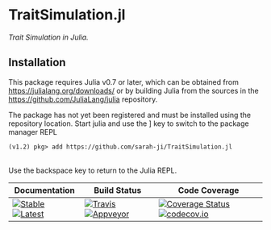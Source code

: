 # TraitSimulation.jl

*Trait Simulation in Julia.*

## Installation
This package requires Julia v0.7 or later, which can be obtained from https://julialang.org/downloads/ or by building Julia from the sources in the https://github.com/JuliaLang/julia repository.

The package has not yet been registered and must be installed using the repository location. Start julia and use the ] key to switch to the package manager REPL

`(v1.2) pkg> add https://github.com/sarah-ji/TraitSimulation.jl`


\
Use the backspace key to return to the Julia REPL.

| **Documentation**                                                                           | **Build Status**                                                              | **Code Coverage**                                                                            |
|---------------------------------------------------------------------------------------------|-------------------------------------------------------------------------------|----------------------------------------------------------------------------------------------|
| [![Stable][docs-stable-img]][docs-stable-url] [![Latest][docs-latest-img]][docs-latest-url] | [![Travis][travis-img]][travis-url] [![Appveyor][appveyor-img]][appveyor-url] | [![Coverage Status][coveralls-img]][coveralls-url] [![codecov.io][codecov-img]][codecov-url] |

[docs-latest-img]: https://img.shields.io/badge/docs-latest-blue.svg
[docs-latest-url]: https://sarah-ji.github.io/TraitSimulation.jl/latest

[docs-stable-img]: https://img.shields.io/badge/docs-stable-blue.svg
[docs-stable-url]: https://sarah-ji.github.io/TraitSimulation.jl/stable

[travis-img]: https://travis-ci.com/sarah-ji/TraitSimulation.jl.svg?branch=master
[travis-url]: https://travis-ci.com/sarah-ji/TraitSimulation.jl

[appveyor-img]: https://ci.appveyor.com/api/projects/status/xnug0ey8xpx8we48?svg=true
[appveyor-url]: https://ci.appveyor.com/project/sarah-ji/TraitSimulation-jl

[issues-url]: https://github.com/sarah-ji/TraitSimulation.jl/issues

[coveralls-img]: https://coveralls.io/repos/github/sarah-ji/TraitSimulation.jl/badge.svg?branch=master
[coveralls-url]: https://coveralls.io/github/sarah-ji/TraitSimulation.jl?branch=master

[codecov-img]: https://codecov.io/gh/sarah-ji/TraitSimulation.jl/branch/master/graph/badge.svg
[codecov-url]: https://codecov.io/gh/sarah-ji/TraitSimulation.jl
